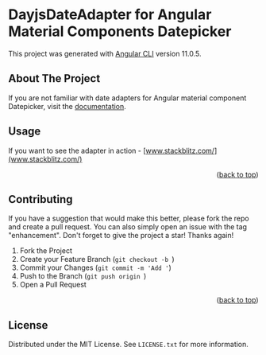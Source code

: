 # DayjsDateAdapter for Angular Material Components Datepicker

This project was generated with [Angular CLI](https://github.com/angular/angular-cli) version 11.0.5.

<div id="top"></div>

<!-- ABOUT THE PROJECT -->

## About The Project

If you are not familiar with date adapters for Angular material component Datepicker, visit the [documentation](https://material.angular.io/components/datepicker/overview).

<!-- USAGE EXAMPLES -->

## Usage

If you want to see the adapter in action - [www.stackblitz.com/](www.stackblitz.com/)

<p align="right">(<a href="#top">back to top</a>)</p>

<!-- CONTRIBUTING -->

## Contributing

If you have a suggestion that would make this better, please fork the repo and create a pull request. You can also simply open an issue with the tag "enhancement".
Don't forget to give the project a star! Thanks again!

1. Fork the Project
2. Create your Feature Branch (`git checkout -b `)
3. Commit your Changes (`git commit -m 'Add '`)
4. Push to the Branch (`git push origin `)
5. Open a Pull Request

<p align="right">(<a href="#top">back to top</a>)</p>

<!-- LICENSE -->

## License

Distributed under the MIT License. See `LICENSE.txt` for more information.
